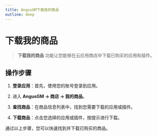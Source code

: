 ```yaml
---
title: AngusGM下载我的商品
outline: deep
---
```


# 下载我的商品

> **下载我的商品** 功能让您能够在云应用商店中下载已购买的应用和插件。

## 操作步骤

1. **登录应用**：首先，使用您的账号登录到应用。

2. 进入 **AngusGM -> 商店 -> 我的商品**。

3. **查找商品**：在商品信息列表中，找到您需要下载的应用或插件。

4. **下载商品**：点击您选择的应用或插件，按提示进行下载。

通过以上步骤，您可以快速找到并下载已购买的商品。